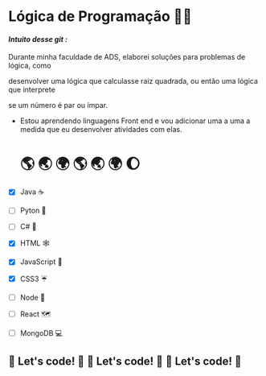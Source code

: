 # Lógica de Programação :man_student:

#### _**Intuito desse git :**_

Durante minha faculdade de ADS, elaborei soluções para problemas de lógica, como

desenvolver uma lógica que calculasse raiz quadrada, ou então uma lógica que interprete

se um número é par ou ímpar.

- Estou aprendendo linguagens Front end e  vou adicionar uma a uma a medida que eu desenvolver atividades com elas.

  > > > > > > > > > > > > > > > > > > > > > > > > > > > > > > > > > > > > > > > > > 

  # :earth_americas:   	:earth_asia:   	:earth_africa:   	:earth_americas:   	:earth_asia:   	:earth_africa: 	  :moon: 

- [x] Java :coffee:

- [ ] Pyton :older_man:

- [ ] C# :lollipop:

- [x] HTML :spider_web:

- [x] JavaScript :yellow_heart:

- [x] CSS3 :umbrella:

- [ ] Node 🐲

- [ ] React 🗺️

- [ ] MongoDB 💻

## 🚀 Let's code! 🚀 🚀 Let's code! 🚀 🚀 Let's code! 🚀
